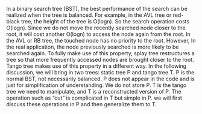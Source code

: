 In a binary search tree (BST), the best performance of the search can be realized when the tree is balanced. For example, in the AVL tree or red-black tree, the height of the tree is O(logn). So the search operation costs O(logn). Since we do not move the recently searched node closer to the root, it will cost another O(logn) to access the node again from the root. In the AVL or RB tree, the touched node has no priority to the root.
However, In the real application, the node previously searched is more likely to be searched again. To fully make use of this property, splay tree restructures a tree so that more frequently accessed nodes are brought closer to the root.
Tango tree makes use of this property in a different way.  In the following discussion, we will bring in two trees: static tree P and tango tree T. 
P is the normal BST, not necessarily balanced. P does not appear in the code and is just for simplification of understanding. We do not store P.
T is the tango tree we need to manipulate, and T is a reconstructed version of P. The operation such as “cut” is complicated in T but simple in P. we will first discuss these operations in P and then generalize them to T.

